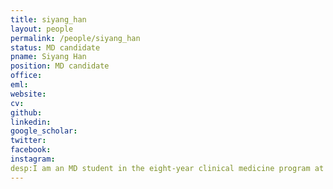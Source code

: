 ```yaml
---
title: siyang_han
layout: people
permalink: /people/siyang_han
status: MD candidate
pname: Siyang Han
position: MD candidate
office: 
eml: 
website:
cv: 
github:
linkedin:
google_scholar: 
twitter: 
facebook: 
instagram:
desp:I am an MD student in the eight-year clinical medicine program at Shanghai Jiao Tong University School of Medicine, specializing in retinal diseases in ophthalmology. Skilled in bioinformatics analysis and basic experiments, my research focuses on retinal photoreceptor aging. I aim to advance bioinformatics and neuroscience.
---
```

